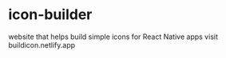 # icon-builder
website that helps build simple icons for React Native apps visit buildicon.netlify.app
